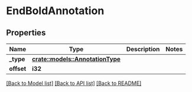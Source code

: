 # EndBoldAnnotation

## Properties

Name | Type | Description | Notes
------------ | ------------- | ------------- | -------------
**_type** | [**crate::models::AnnotationType**](annotationType.md) |  | 
**offset** | **i32** |  | 

[[Back to Model list]](../README.md#documentation-for-models) [[Back to API list]](../README.md#documentation-for-api-endpoints) [[Back to README]](../README.md)


